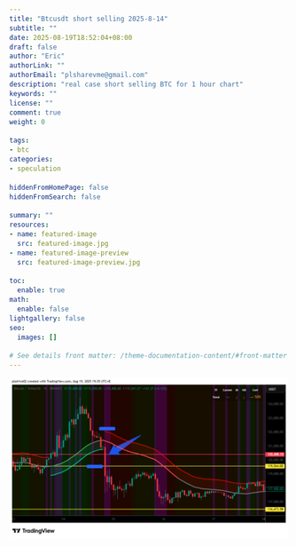 ```yaml
---
title: "Btcusdt short selling 2025-8-14"
subtitle: ""
date: 2025-08-19T18:52:04+08:00
draft: false
author: "Eric"
authorLink: ""
authorEmail: "plsharevme@gmail.com"
description: "real case short selling BTC for 1 hour chart"
keywords: ""
license: ""
comment: true
weight: 0

tags:
- btc
categories:
- speculation

hiddenFromHomePage: false
hiddenFromSearch: false

summary: ""
resources:
- name: featured-image
  src: featured-image.jpg
- name: featured-image-preview
  src: featured-image-preview.jpg

toc:
  enable: true
math:
  enable: false
lightgallery: false
seo:
  images: []

# See details front matter: /theme-documentation-content/#front-matter
---
```

![alt text](../../static/images/BTCUSDT_2025-08-19_19-35-00.png)
<!--more-->

